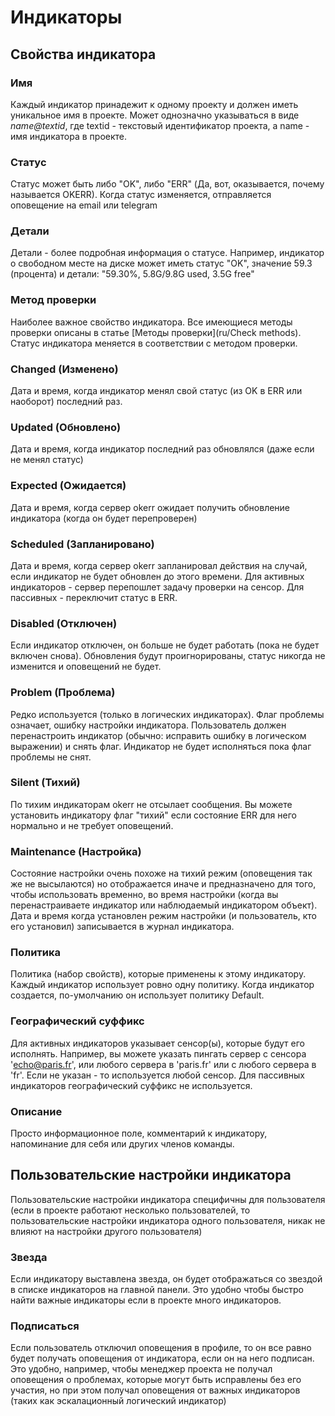 # Индикаторы

## Свойства индикатора

### Имя
Каждый индикатор принадежит к одному проекту и должен иметь уникальное имя в проекте. Может однозначно указываться в виде *name@textid*, где textid - текстовый идентификатор проекта, а name - имя индикатора в проекте.


### Статус
Статус может быть либо "OK", либо "ERR" (Да, вот, оказывается, почему называется OKERR). Когда статус изменяется, отправляется оповещение на email или telegram

### Детали
Детали - более подробная информация о статусе. Например, индикатор о свободном месте на диске может иметь статус "OK", значение 59.3 (процента) и детали: "59.30%, 5.8G/9.8G used, 3.5G free"

### Метод проверки
Наиболее важное свойство индикатора. Все имеющиеся методы проверки описаны в статье [Методы проверки](ru/Check methods). Статус индикатора меняется в соответствии с методом проверки.

### Changed (Изменено)
Дата и время, когда индикатор менял свой статус (из OK в ERR или наоборот) последний раз.

### Updated (Обновлено)
Дата и время, когда индикатор последний раз обновлялся (даже если не менял статус)

### Expected (Ожидается)
Дата и время, когда сервер okerr ожидает получить обновление индикатора (когда он будет перепроверен)

### Scheduled (Запланировано)
Дата и время, когда сервер okerr запланировал действия на случай, если индикатор не будет обновлен до этого времени. Для активных индикаторов - сервер перепошлет задачу проверки на сенсор. Для пассивных - переключит статус в ERR.

### Disabled (Отключен)
Если индикатор отключен, он больше не будет работать (пока не будет включен снова). Обновления будут проигнорированы, статус никогда не изменится и оповещений не будет.

### Problem (Проблема)
Редко используется (только в логических индикаторах). Флаг проблемы означает, ошибку настройки индикатора. Пользователь должен перенастроить индикатор (обычно: исправить ошибку в логическом выражении) и снять флаг. Индикатор не будет исполняться пока флаг проблемы не снят.

### Silent (Тихий)
По тихим индикаторам okerr не отсылает сообщения. Вы можете установить индикатору флаг "тихий" если состояние ERR для него нормально и не требует оповещений.

### Maintenance (Настройка)
Состояние настройки очень похоже на тихий режим (оповещения так же не высылаются) но отображается иначе и предназначено для того, чтобы использовать временно, во время настройки (когда вы перенастраиваете индикатор или наблюдаемый индикатором объект). Дата и время когда установлен режим настройки (и пользователь, кто его установил) записывается в журнал индикатора.

### Политика
Политика (набор свойств), которые применены к этому индикатору. Каждый индикатор использует ровно одну политику. Когда индикатор создается, по-умолчанию он использует политику Default.

### Географический суффикс
Для активных индикаторов указывает сенсор(ы), которые будут его исполнять. Например, вы можете указать пингать сервер с сенсора 'echo@paris.fr', или любого сервера в  'paris.fr' или с любого сервера в 'fr'. Если не указан - то используется любой сенсор. Для пассивных индикаторов географический суффикс не используется.

### Описание
Просто информационное поле, комментарий к индикатору, напоминание для себя или других членов команды.


## Пользовательские настройки индикатора
Пользовательские настройки индикатора специфичны для пользователя (если в проекте работают несколько пользователей, то пользовательские настройки индикатора одного пользователя, никак не влияют на настройки другого пользователя)

### Звезда
Если индикатору выставлена звезда, он будет отображаться со звездой в списке индикаторов на главной панели. Это удобно чтобы быстро найти важные индикаторы если в проекте много индикаторов.

### Подписаться
Если пользователь отключил оповещения в профиле, то он все равно будет получать оповещения от индикатора, если он на него подписан. Это удобно, например, чтобы менеджер проекта не получал оповещения о проблемах, которые могут быть исправлены без его участия, но при этом получал оповещения от важных индикаторов (таких как эскалационный логический индикатор)
